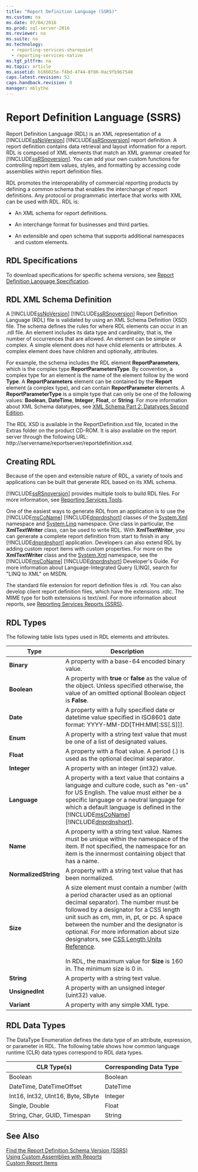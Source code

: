 ```yaml
---
title: "Report Definition Language (SSRS)"
ms.custom: na
ms.date: 07/04/2016
ms.prod: sql-server-2016
ms.reviewer: na
ms.suite: na
ms.technology: 
  - reporting-services-sharepoint
  - reporting-services-native
ms.tgt_pltfrm: na
ms.topic: article
ms.assetid: b18b025e-f4bd-4744-8f86-0ac9fb967548
caps.latest.revision: 52
caps.handback.revision: 0
manager: mblythe
---
```

# Report Definition Language (SSRS)
  Report Definition Language (RDL) is an XML representation of a [!INCLUDE[ssNoVersion](../../Topics/TopicNameContainA/tokens/ssNoVersion_md.md)] [!INCLUDE[ssRSnoversion](../../Topics/TopicNameContainA/tokens/ssRSnoversion_md.md)] report definition. A report definition contains data retrieval and layout information for a report. RDL is composed of XML elements that match an XML grammar created for [!INCLUDE[ssRSnoversion](../../Topics/TopicNameContainA/tokens/ssRSnoversion_md.md)]. You can add your own custom functions for controlling report item values, styles, and formatting by accessing code assemblies within report definition files.  
  
 RDL promotes the interoperability of commercial reporting products by defining a common schema that enables the interchange of report definitions. Any protocol or programmatic interface that works with XML can be used with RDL. RDL is:  
  
-   An XML schema for report definitions.  
  
-   An interchange format for businesses and third parties.  
  
-   An extensible and open schema that supports additional namespaces and custom elements.  
  
##  <a name="bkmk_RDL_Specifications"></a> RDL Specifications  
 To download specifications for specific schema versions, see [Report Definition Language Specification](http://go.microsoft.com/fwlink/?linkid=116865).  
  
##  <a name="bkmk_RDL_XML_Schema_Definition"></a> RDL XML Schema Definition  
 A [!INCLUDE[ssNoVersion](../../Topics/TopicNameContainA/tokens/ssNoVersion_md.md)] [!INCLUDE[ssRSnoversion](../../Topics/TopicNameContainA/tokens/ssRSnoversion_md.md)] Report Definition Language (RDL) file is validated by using an XML Schema Definition (XSD) file. The schema defines the rules for where RDL elements can occur in an .rdl file. An element includes its data type and cardinality, that is, the number of occurrences that are allowed. An element can be simple or complex. A simple element does not have child elements or attributes. A complex element does have children and optionally, attributes.  
  
 For example, the schema includes the RDL element **ReportParameters**, which is the complex type **ReportParametersType**. By convention, a complex type for an element is the name of the element follow by the word **Type**. A **ReportParameters** element can be contained by the **Report** element (a complex type), and can contain **ReportParameter** elements. A **ReportParameterType** is a simple type that can only be one of the following values: **Boolean**, **DateTime**, **Integer**, **Float**, or **String**. For more information about XML Schema datatypes, see [XML Schema Part 2: Datatypes Second Edition](http://go.microsoft.com/fwlink/?linkid=4871).  
  
 The RDL XSD is available in the ReportDefinition.xsd file, located in the Extras folder on the product CD-ROM. It is also available on the report server through the following URL: http://servername/reportserver/reportdefinition.xsd.  
  
##  <a name="bkmk_Creating_RDL"></a> Creating RDL  
 Because of the open and extensible nature of RDL, a variety of tools and applications can be built that generate RDL based on its XML schema.  
  
 [!INCLUDE[ssRSnoversion](../../Topics/TopicNameContainA/tokens/ssRSnoversion_md.md)] provides multiple tools to build RDL files. For more information, see [Reporting Services Tools](../../Topics/TopicNameNotContainA/Reporting-Services-Tools.md).  
  
 One of the easiest ways to generate RDL from an application is to use the [!INCLUDE[msCoName](../../Topics/TopicNameContainA/tokens/msCoName_md.md)] [!INCLUDE[dnprdnshort](../../Topics/TopicNameContainA/tokens/dnprdnshort_md.md)] classes of the [System.Xml](assetId:///N:System.Xml) namespace and [System.Linq](assetId:///N:System.Linq) namespace. One class in particular, the **XmlTextWriter** class, can be used to write RDL. With **XmlTextWriter**, you can generate a complete report definition from start to finish in any [!INCLUDE[dnprdnshort](../../Topics/TopicNameContainA/tokens/dnprdnshort_md.md)] application. Developers can also extend RDL by adding custom report items with custom properties. For more on the **XmlTextWriter** class and the [System.Xml](assetId:///N:System.Xml) namespace, see the [!INCLUDE[msCoName](../../Topics/TopicNameContainA/tokens/msCoName_md.md)] [!INCLUDE[dnprdnshort](../../Topics/TopicNameContainA/tokens/dnprdnshort_md.md)] Developer's Guide. For more information about Language-Integrated Query (LINQ), search for "LINQ to XML" on MSDN.  
  
 The standard file extension for report definition files is .rdl. You can also develop client report definition files, which have the extensions .rdlc. The MIME type for both extensions is text/xml. For more information about reports, see [Reporting Services Reports &#40;SSRS&#41;](../../Topics/TopicNameNotContainA/Reporting-Services-Reports--SSRS-.md).  
  
##  <a name="bkmk_RDL_Types"></a> RDL Types  
 The following table lists types used in RDL elements and attributes.  
  
|Type|Description|  
|----------|-----------------|  
|**Binary**|A property with a base-64 encoded binary value.|  
|**Boolean**|A property with **true** or **false** as the value of the object. Unless specified otherwise, the value of an omitted optional Boolean object is **False**.|  
|**Date**|A property with a fully specified date or datetime value specified in ISO8601 date format: YYYY-MM-DD[THH:MM[:SS[.S]]].|  
|**Enum**|A property with a string text value that must be one of a list of designated values.|  
|**Float**|A property with a float value. A period (.) is used as the optional decimal separator.|  
|**Integer**|A property with an integer (int32) value.|  
|**Language**|A property with a text value that contains a language and culture code, such as "en-us" for US English. The value must either be a specific language or a neutral language for which a default language is defined in the [!INCLUDE[msCoName](../../Topics/TopicNameContainA/tokens/msCoName_md.md)] [!INCLUDE[dnprdnshort](../../Topics/TopicNameContainA/tokens/dnprdnshort_md.md)].|  
|**Name**|A property with a string text value. Names must be unique within the namespace of the item. If not specified, the namespace for an item is the innermost containing object that has a name.|  
|**NormalizedString**|A property with a string text value that has been normalized.|  
|**Size**|A size element must contain a number (with a period character used as an optional decimal separator). The number must be followed by a designator for a CSS length unit such as cm, mm, in, pt, or pc. A space between the number and the designator is optional. For more information about size designators, see [CSS Length Units Reference](http://go.microsoft.com/fwlink/?LinkId=9257).<br /><br /> In RDL, the maximum value for **Size** is 160 in. The minimum size is 0 in.|  
|**String**|A property with a string text value.|  
|**UnsignedInt**|A property with an unsigned integer (uint32) value.|  
|**Variant**|A property with any simple XML type.|  
  
##  <a name="bkmk_RDL_Data_Types"></a> RDL Data Types  
 The DataType Enumeration defines the data type of an attribute, expression, or parameter in RDL. The following table shows how common language runtime (CLR) data types correspond to RDL data types.  
  
|**CLR Type(s)**|**Corresponding Data Type**|  
|-----------------------|---------------------------------|  
|Boolean|Boolean|  
|DateTime, DateTimeOffset|DateTime|  
|Int16, Int32, UInt16, Byte, SByte|Integer|  
|Single, Double|Float|  
|String, Char, GUID, Timespan|String|  
  
## See Also  
 [Find the Report Definition Schema Version &#40;SSRS&#41;](../../Topics/TopicNameNotContainA/Find-the-Report-Definition-Schema-Version--SSRS-.md)   
 [Using Custom Assemblies with Reports](../Topic/Using%20Custom%20Assemblies%20with%20Reports.md)   
 [Custom Report Items](../Topic/Custom%20Report%20Items.md)  
  
  
